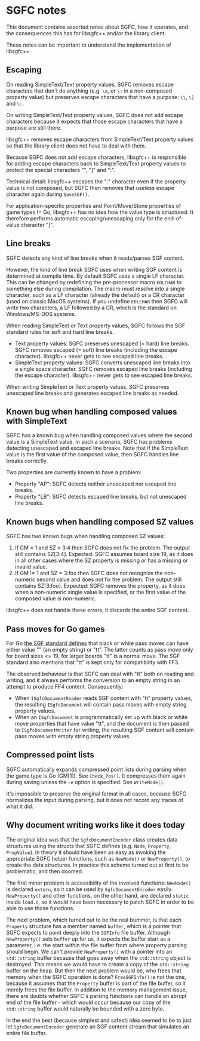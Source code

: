 # SGFC notes

This document contains assorted notes about SGFC, how it operates, and the consequences this has for libsgfc++ and/or the library client.

These notes can be important to understand the implementation of libsgfc++.

## Escaping

On reading SimpleText/Text property values, SGFC removes escape characters that don't do anything (e.g. `\a`, or `\:` in a non-composed property value) but preserves escape characters that have a purpose: `\\`, `\]` and `\:`.

On writing SimpleText/Text property values, SGFC does not add escape characters because it expects that those escape characters that have a purpose are still there.

libsgfc++ removes escape characters from SimpleText/Text property values so that the library client does not have to deal with them.

Because SGFC does not add escape characters, libsgfc++ is responsible for adding escape characters back to SimpleText/Text property values to protect the special characters "\", "]" and ":".

Technical detail: libsgfc++ escapes the ":" character even if the property value is not composed, but SGFC then removes that useless escape character again during `SaveSGF()`.

For application-specific properties and Point/Move/Stone properties of game types != Go, libsgfc++ has no idea how the value type is structured. It therefore performs automatic escaping/unescaping only for the end-of-value character "]".

## Line breaks

SGFC detects any kind of line breaks when it reads/parses SGF content.

However, the kind of line break SGFC uses when writing SGF content is determined at compile time. By default SGFC uses a single LF character. This can be changed by redefining the pre-processor macro `EOLCHAR` to something else during compilation. The macro must resolve into a single character, such as a LF character (already the default) or a CR character (used on classic MacOS systems). If you undefine `EOLCHAR` then SGFC will write two characters, a LF followed by a CR, which is the standard on Windows/MS-DOS systems.

When reading SimpleText or Text property values, SGFC follows the SGF standard rules for soft and hard line breaks. 

- Text property values: SGFC preserves unescaped (= hard) line breaks. SGFC removes escaped (= soft) line breaks (including the escape character). libsgfc++ never gets to see escaped line breaks.
- SimpleText property values: SGFC converts unescaped line breaks into a single space character. SGFC removes escaped line breaks (including the escape character). libsgfc++ never gets to see escaped line breaks.

When writing SimpleText or Text property values, SGFC preserves unescaped line breaks and generates escaped line breaks as needed.

## Known bug when handling composed values with SimpleText

SGFC has a known bug when handling composed values where the second value is a SimpleText value. In such a scenario, SGFC has problems detecting unescaped and escaped line breaks. Note that if the SimpleText value is the first value of the composed value, then SGFC handles line breaks correctly.

Two properties are currently known to have a problem:

- Property "AP": SGFC detects neither unescaped nor escaped line breaks.
- Property "LB": SGFC detects escaped line breaks, but not unescaped line breaks.

## Known bugs when handling composed SZ values

SGFC has two known bugs when handling composed SZ values:

1. If GM = 1 and SZ = 3:4 then SGFC does not fix the problem. The output still contains SZ[3:4]. Expected: SGFC assumes board size 19, as it does in all other cases where the SZ property is missing or has a missing or invalid value.
1. If GM != 1 and SZ = 3:foo then SGFC does not recognize the non-numeric second value and does not fix the problem. The output still contains SZ[3:foo]. Expected: SGFC removes the property, as it does when a non-numeric single value is specified, or the first value of the composed value is non-numeric.

libsgfc++ does not handle these errors, it discards the entire SGF content.

## Pass moves for Go games

For Go [the SGF standard defines](https://www.red-bean.com/sgf/go.html#types) that black or white pass moves can have either value "" (an empty string) or "tt". The latter counts as pass move only for board sizes <= 19, for larger boards "tt" is a normal move. The SGF standard also mentions that "tt" is kept only for compatibility with FF3.

The observed behaviour is that SGFC can deal with "tt" both on reading and writing, and it always performs the conversion to an empty string in an attempt to produce FF4 content. Consequently:

- When `ISgfcDocumentReader` reads SGF content with "tt" property values, the resulting `ISgfcDocument` will contain pass moves with empty string property values.
- When an `ISgfcDocument` is programmatically set up with black or white move properties that have value "tt", and the document is then passed to `ISgfcDocumentWriter` for writing, the resulting SGF content will contain pass moves with empty string property values.

## Compressed point lists

SGFC automatically expands compressed point lists during parsing when the game type is Go (GM[1]). See `Check_Pos()`. It compresses them again during saving unless the `-e` option is specified. See `WriteNode()`.

It's impossible to preserve the original format in all cases, because SGFC normalizes the input during parsing, but it does not record any traces of what it did.

## Why document writing works like it does today

The original idea was that the `SgfcDocumentEncoder` class creates data structures using the structs that SGFC defines (e.g. `Node`, `Property`, `PropValue`). In theory it should have been as easy as invoking the appropriate SGFC helper functions, such as `NewNode()` or `NewProperty()`, to create the data structures. In practice this scheme turned out at first to be problematic, and then doomed.

The first minor problem is accessibility of the involved functions: `NewNode()` is declared `extern`, so it can be used by `SgfcDocumentEncoder` easily. `NewProperty()` and other functions, on the other hand, are declared `static` inside `load.c`, so it would have been necessary to patch SGFC in order to be able to use those functions.

The next problem, which turned out to be the real bummer, is that each `Property` structure has a member named `buffer`, which is a pointer that SGFC expects to point deeply into the `SGFInfo` file buffer. Although `NewProperty()` sets `buffer` up for us, it expects the buffer start as a parameter, i.e. the start within the file buffer from where property parsing should begin. We can't provide `NewProperty()` with a pointer into an `std::string` buffer because that goes away when the `std::string` object is destroyed. This means we would have to create a copy of the `std::string` buffer on the heap. But then the next problem would be, who frees that memory when the SGFC operation is done? `FreeSGFInfo()` is not the one, because it assumes that the `Property` buffer is part of the file buffer, so it merely frees the file buffer. In addition to the memory management issue, there are doubts whether SGFC's parsing functions can handle an abrupt end of the file buffer - which would occur because our copy of the `std::string` buffer would naturally be bounded with a zero byte.

In the end the best (because simplest and safest) idea seemed to be to just let `SgfcDocumentEncoder` generate an SGF content stream that simulates an entire file buffer.

